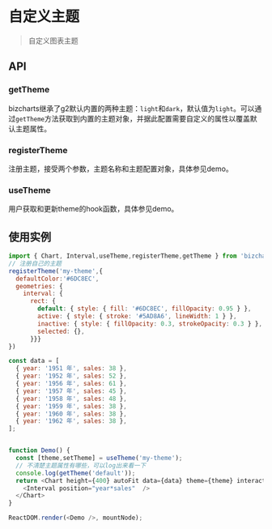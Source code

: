 # 自定义主题



> 自定义图表主题

## API
### getTheme
bizcharts继承了g2默认内置的两种主题：`light`和`dark`，默认值为`light`。可以通过`getTheme`方法获取到内置的主题对象，并据此配置需要自定义的属性以覆盖默认主题属性。
### registerTheme
注册主题，接受两个参数，主题名称和主题配置对象，具体参见demo。
### useTheme
用户获取和更新theme的hook函数，具体参见demo。
## 使用实例
```js
import { Chart, Interval,useTheme,registerTheme,getTheme } from 'bizcharts';
// 注册自己的主题
registerTheme('my-theme',{
  defaultColor:'#6DC8EC',
  geometries: {
    interval: {
      rect: {
        default: { style: { fill: '#6DC8EC', fillOpacity: 0.95 } },
        active: { style: { stroke: '#5AD8A6', lineWidth: 1 } },
        inactive: { style: { fillOpacity: 0.3, strokeOpacity: 0.3 } },
        selected: {},
      }}}
})

const data = [
  { year: '1951 年', sales: 38 },
  { year: '1952 年', sales: 52 },
  { year: '1956 年', sales: 61 },
  { year: '1957 年', sales: 45 },
  { year: '1958 年', sales: 48 },
  { year: '1959 年', sales: 38 },
  { year: '1960 年', sales: 38 },
  { year: '1962 年', sales: 38 },
];


function Demo() {
  const [theme,setTheme] = useTheme('my-theme');
  // 不清楚主题属性有哪些，可以log出来看一下
  console.log(getTheme('default'));
  return <Chart height={400} autoFit data={data} theme={theme} interactions={['element-active']} padding={[30, 30, 30, 50]} >
    <Interval position="year*sales"  />
  </Chart>
}

ReactDOM.render(<Demo />, mountNode);
```